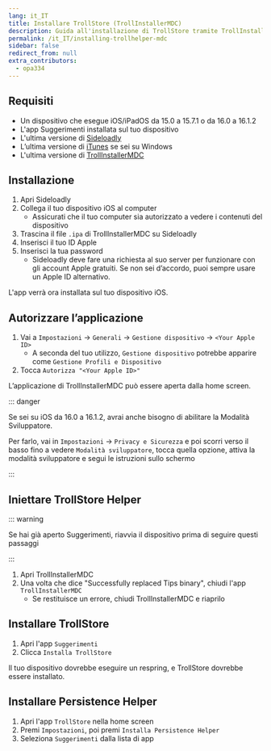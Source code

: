 ```yaml
---
lang: it_IT
title: Installare TrollStore (TrollInstallerMDC)
description: Guida all'installazione di TrollStore tramite TrollInstallerMDC
permalink: /it_IT/installing-trollhelper-mdc
sidebar: false
redirect_from: null
extra_contributors:
  - opa334
---
```


## Requisiti

- Un dispositivo che esegue iOS/iPadOS da 15.0 a 15.7.1 o da 16.0 a 16.1.2
- L'app Suggerimenti installata sul tuo dispositivo
- L'ultima versione di [Sideloadly](https://sideloadly.io/)
- L’ultima versione di [iTunes](https://www.apple.com/itunes/download/win32) se sei su Windows
- L'ultima versione di [TrollInstallerMDC](https://dhinakg.github.io/apps.html)

## Installazione

1. Apri Sideloadly
2. Collega il tuo dispositivo iOS al computer
   - Assicurati che il tuo computer sia autorizzato a vedere i contenuti del dispositivo
3. Trascina il file `.ipa` di TrollInstallerMDC su Sideloadly
4. Inserisci il tuo ID Apple
5. Inserisci la tua password
   - Sideloadly deve fare una richiesta al suo server per funzionare con gli account Apple gratuiti. Se non sei d’accordo, puoi sempre usare un Apple ID alternativo.

L'app verrà ora installata sul tuo dispositivo iOS.

## Autorizzare l’applicazione

1. Vai a `Impostazioni` -> `Generali` -> `Gestione dispositivo` -> `<Your Apple ID>`
   - A seconda del tuo utilizzo, `Gestione dispositivo` potrebbe apparire come `Gestione Profili e Dispositivo`
2. Tocca `Autorizza "<Your Apple ID>"`

L’applicazione di TrollInstallerMDC può essere aperta dalla home screen.

::: danger

Se sei su iOS da 16.0 a 16.1.2, avrai anche bisogno di abilitare la Modalità Sviluppatore.

Per farlo, vai in `Impostazioni` -> `Privacy e Sicurezza` e poi scorri verso il basso fino a vedere `Modalità sviluppatore`, tocca quella opzione, attiva la modalità sviluppatore e segui le istruzioni sullo schermo

:::

## Iniettare TrollStore Helper

::: warning

Se hai già aperto Suggerimenti, riavvia il dispositivo prima di seguire questi passaggi

:::

1. Apri TrollInstallerMDC
2. Una volta che dice "Successfully replaced Tips binary", chiudi l'app `TrollInstallerMDC`
   - Se restituisce un errore, chiudi TrollInstallerMDC e riaprilo

## Installare TrollStore

1. Apri l'app `Suggerimenti`
2. Clicca `Installa TrollStore`

Il tuo dispositivo dovrebbe eseguire un respring, e TrollStore dovrebbe essere installato.

## Installare Persistence Helper

1. Apri l'app `TrollStore` nella home screen
2. Premi `Impostazioni`, poi premi `Installa Persistence Helper`
3. Seleziona `Suggerimenti` dalla lista di app
